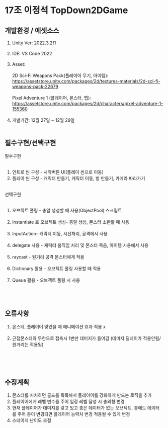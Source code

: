 # 17조 이정석 TopDown2DGame
 ## 개발환경 / 에셋소스
1. Unity Ver: 2022.3.2f1<br/><br/>
2. IDE: VS Code 2022<br/><br/>
3. Asset: <br/><br/>
2D Sci-Fi Weapons Pack(플레이어 무기, 아이템): https://assetstore.unity.com/packages/2d/textures-materials/2d-sci-fi-weapons-pack-22679
<br/><br/>
Pixel Adventure 1 (플레이어, 몬스터, 맵): https://assetstore.unity.com/packages/2d/characters/pixel-adventure-1-155360
<br/><br/>
4. 개발기간: 12월 27일 ~ 12월 29일<br/><br/>

## 필수구현/선택구현
필수구현<br/><br/>
1. 인트로 씬 구성 - 시작버튼 UI(플레이 씬으로 이동)
2. 플레이 씬 구성 - 캐릭터 만들기, 캐릭터 이동, 방 만들기, 카메라 따라가기<br/><br/>

선택구현<br/><br/>
1. 오브젝트 풀링 - 총알 생성할 때 사용(ObjectPool) 스크립트<br/><br/>
2. Instantiate 로 오브젝트 생성- 총알 생성, 몬스터 소환할 때 사용<br/><br/>
3. InputAction- 캐릭터 이동, 시선처리, 공격에서 사용<br/><br/>
4. delegate 사용 - 캐릭터 움직임 처리 및 몬스터 죽음, 아이템 사용에서 사용<br/><br/>
5. raycast - 원거리 공격 몬스터에게 적용<br/><br/>
6. Dictionary 활용 - 오브젝트 풀링 사용할 때 적용<br/><br/>
7. Queue 활용 - 오브젝트 풀링 시 사용<br/><br/>
<br/><br/>


## 오류사항
1. 몬스터, 플레이어 맞았을 때 애니메이션 효과 적용 x<br/><br/>
2. 근접몬스터와 무한으로 접촉시 1번만 데미지가 들어감 (데미지 딜레이가 적용안됨/ 원거리는 적용됨)<br/><br/>

<br/><br/>
## 수정계획
1. 몬스터를 처치하면 골드를 획득해서 플레이어를 강화하게 만드는 로직을 추가
2. 플레이어에게 레벨 변수를 주어 일정 레벨 달성 시 총외형 변경
3. 현재 플레이어가 데미지를 갖고 있고 총은 데이터가 없는 오브젝트, 총에도 데이터를 주어 총이 변경되면 플레이어 능력치 변경 적용될 수 있게 변경
4. 스테이지 난이도 조절 
